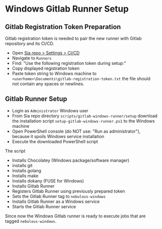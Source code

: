 # Windows Gitlab Runner Setup

## Gitlab Registration Token Preparation

Gitlab registration token is needed to pair the new runner with Gitlab repository and its CI/CD.

- Open [Sia repo > Settings > CI/CD](https://gitlab.com/NebulousLabs/Sia/-/settings/ci_cd)
- Navigate to `Runners`
- Find: "Use the following registration token during setup:" 
- Copy displayed registration token
- Paste token string to Windows machine to
  `<userhome>\Documents\gitlab-registration-token.txt`
  the file should not contain any spaces or newlines.

## Gitlab Runner Setup

- Login as `Administrator` Windows user
- From Sia repo directory `scripts/gitlab-windows-runner/setup`
  download the installation script `setup-gitlab-windows-runner.ps1`
  to the Windows machine
- Open PowerShell console (do NOT use: "Run as administrator"),
  because it spoils Windows service installation
- Execute the downloaded PowerShell script

The script

- Installs Chocolatey (Windows package/software manager)
- installs git
- Installs golang
- Installs make
- Installs dokany (FUSE for Windows)
- Installs Gitlab Runner
- Registers Gitlab Runner using previously prepared token
- Sets the Gitlab Runner tag to `nebulous-windows`
- Installs Gitlab Runner as a Windows service
- Starts the Gitlab Runner service

Since now the Windows Gitlab runner is ready to execute jobs
that are tagged `nebulous-windows`.